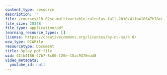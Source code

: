 ```yaml
---
content_type: resource
description: ''
file: /courses/18-02sc-multivariable-calculus-fall-2010/41fb418647b78c00f20e15ac9376ead8_2bF6H_xu0ao.pdf
file_size: 20348
file_type: application/pdf
learning_resource_types: []
license: https://creativecommons.org/licenses/by-nc-sa/4.0/
ocw_type: OCWFile
resourcetype: Document
title: 3play pdf file
uid: 41fb4186-47b7-8c00-f20e-15ac9376ead8
video_metadata:
  youtube_id: null
---
```

